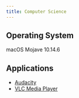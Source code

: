 ```yaml
---
title: Computer Science
---
```


## Operating System
macOS Mojave 10.14.6

## Applications
* [Audacity](software-mac-audacity.md)
* [VLC Media Player](software-mac-vlc.md)

